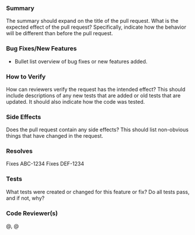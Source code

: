 ### Summary
The summary should expand on the title of the pull request. What is the expected effect of the
pull request? Specifically, indicate how the behavior will be different than before the pull
request.

### Bug Fixes/New Features
* Bullet list overview of bug fixes or new features added.

### How to Verify
How can reviewers verify the request has the intended effect? This should include descriptions of
any new tests that are added or old tests that are updated. It should also indicate how the code
was tested.

### Side Effects
Does the pull request contain any side effects? This should list non-obvious things that have
changed in the request.

### Resolves
Fixes ABC-1234
Fixes DEF-1234

### Tests
What tests were created or changed for this feature or fix? Do all tests pass, and if not, why?

### Code Reviewer(s)
@<name of code reviewer>, @<additional code reviewer>
